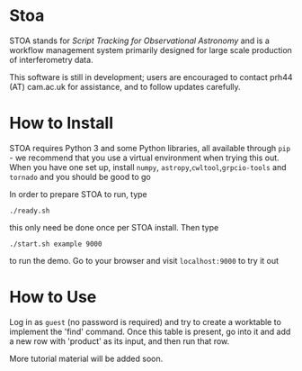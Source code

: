# Stoa

STOA stands for *Script Tracking for Observational Astronomy* and is a workflow management system primarily designed for large scale production of interferometry data. 

This software is still in development; users are encouraged to contact prh44 (AT) cam.ac.uk for assistance, and to follow updates carefully.

# How to Install

STOA requires Python 3 and some Python libraries, all available through `pip` - we recommend that you use a virtual environment when trying this out. When you have one set up, install `numpy`, `astropy`,`cwltool`,`grpcio-tools` and `tornado` and you should be good to go

In order to prepare STOA to run, type

`./ready.sh`

this only need be done once per STOA install. Then type

`./start.sh example 9000`

to run the demo. Go to your browser and visit `localhost:9000` to try it out

# How to Use

Log in as `guest` (no password is required) and try to create a worktable to implement the 'find' command. Once this table is present, go into it and add a new row with 'product' as its input, and then run that row.

More tutorial material will be added soon.


